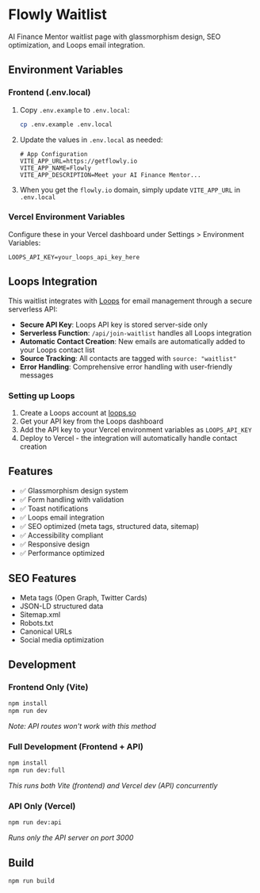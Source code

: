 # Flowly Waitlist

AI Finance Mentor waitlist page with glassmorphism design, SEO optimization, and Loops email integration.

## Environment Variables

### Frontend (.env.local)
1. Copy `.env.example` to `.env.local`:
   ```bash
   cp .env.example .env.local
   ```

2. Update the values in `.env.local` as needed:
   ```env
   # App Configuration
   VITE_APP_URL=https://getflowly.io
   VITE_APP_NAME=Flowly
   VITE_APP_DESCRIPTION=Meet your AI Finance Mentor...
   ```

3. When you get the `flowly.io` domain, simply update `VITE_APP_URL` in `.env.local`

### Vercel Environment Variables
Configure these in your Vercel dashboard under Settings > Environment Variables:

```env
LOOPS_API_KEY=your_loops_api_key_here
```

## Loops Integration

This waitlist integrates with [Loops](https://loops.so/) for email management through a secure serverless API:

- **Secure API Key**: Loops API key is stored server-side only
- **Serverless Function**: `/api/join-waitlist` handles all Loops integration
- **Automatic Contact Creation**: New emails are automatically added to your Loops contact list
- **Source Tracking**: All contacts are tagged with `source: "waitlist"`
- **Error Handling**: Comprehensive error handling with user-friendly messages

### Setting up Loops

1. Create a Loops account at [loops.so](https://loops.so/)
2. Get your API key from the Loops dashboard
3. Add the API key to your Vercel environment variables as `LOOPS_API_KEY`
4. Deploy to Vercel - the integration will automatically handle contact creation

## Features

- ✅ Glassmorphism design system
- ✅ Form handling with validation
- ✅ Toast notifications
- ✅ Loops email integration
- ✅ SEO optimized (meta tags, structured data, sitemap)
- ✅ Accessibility compliant
- ✅ Responsive design
- ✅ Performance optimized

## SEO Features

- Meta tags (Open Graph, Twitter Cards)
- JSON-LD structured data
- Sitemap.xml
- Robots.txt
- Canonical URLs
- Social media optimization

## Development

### Frontend Only (Vite)
```bash
npm install
npm run dev
```
*Note: API routes won't work with this method*

### Full Development (Frontend + API)
```bash
npm install
npm run dev:full
```
*This runs both Vite (frontend) and Vercel dev (API) concurrently*

### API Only (Vercel)
```bash
npm run dev:api
```
*Runs only the API server on port 3000*

## Build

```bash
npm run build
```